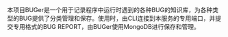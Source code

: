 本项目BUGer是一个用于记录程序中运行时遇到的各种BUG的知识库，为各种类型的BUG提供了分类管理和保存。使用时，由CLI连接到本服务的专用端口，并提交专用格式的BUG REPORT，由BUGer使用MongoDB进行保存和管理。


